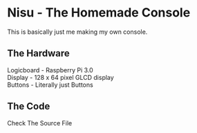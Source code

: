 # Nisu - The Homemade Console

This is basically just me making my own console.

## The Hardware

Logicboard - Raspberry Pi 3.0 <br>
Display - 128 x 64 pixel GLCD display<br>
Buttons - Literally just Buttons<br>


## The Code 

Check The Source File
